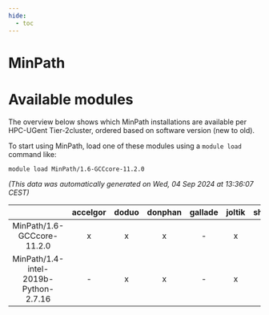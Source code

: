```yaml
---
hide:
  - toc
---
```


MinPath
=======

# Available modules


The overview below shows which MinPath installations are available per HPC-UGent Tier-2cluster, ordered based on software version (new to old).

To start using MinPath, load one of these modules using a `module load` command like:

```shell
module load MinPath/1.6-GCCcore-11.2.0
```

*(This data was automatically generated on Wed, 04 Sep 2024 at 13:36:07 CEST)*  

| |accelgor|doduo|donphan|gallade|joltik|shinx|skitty|
| :---: | :---: | :---: | :---: | :---: | :---: | :---: | :---: |
|MinPath/1.6-GCCcore-11.2.0|x|x|x|-|x|-|x|
|MinPath/1.4-intel-2019b-Python-2.7.16|-|x|x|-|x|-|x|
